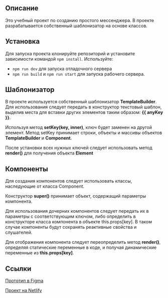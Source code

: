 ## Описание

Это учебный проект по созданию простого мессенджера. В проекте разрабатывается собственный шаблонизатор
на основе классов.

## Установка

Для запуска проекта клонируйте репозиторий и установите зависимости командой ```npm install```. Используйте:
- ```npm run dev``` для запуска отладочного сервера
- ```npm run build``` и ```npm run start``` для запуска рабочего сервера. 

## **Шаблонизатор**

В проекте используется собственный шаблонизатор **TemplateBuilder**. Для использования следует передать в конструктор
текстовый шаблон, выделив места для вставки других элементов таким образом: **{{ anyKey }}**.

Используя метод **setKey(key, inner)**, ключ будет заменен на другой элемент. Метод setKey принимает строки, объекты
и массивы объектов **TemplateBuilder** и **Component**.

После установки всех нужных ключей следует использовать метод **render()** для получения объекта **Element**

## **Компоненты**

Для создания компонентов следует использовать классы, наследующие от класса Component.

Конструктор **super()** принимает объект, содержащий параметры компонента. 

Для использования дочерних 
компонентов следует передать их в параметры с соответствующим ключом, либо определить в конструкторе класса компонента 
в объекте this.props[key]. В таком случае компоненты будут сохранять реактивные свойства и слушателей.

Для отображения компонента следует переопределить метод **render()**, определяя статические переменные в коде, и 
получая динамические переменные из **this.props[key]**.

## **Ссылки**

[Прототип в Figma](https://www.figma.com/file/1z6rAojiU5CFiOvcyLpcOe/PracticumMessenger?node-id=0%3A1&t=hqXVjZSaYYoFIKFD-1)

[Проект на Netlify](https://verdant-praline-c796e0.netlify.app)
